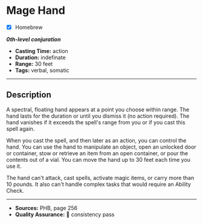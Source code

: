 # Mage Hand
- [x] Homebrew

***0th-level conjuration***
- **Casting Time:** action
- **Duration:** indefinate
- **Range:** 30 feet
- **Tags:** verbal, somatic

---

## Description
A spectral, floating hand appears at a point you choose within range.
The hand lasts for the duration or until you dismiss it (no action required).
The hand vanishes if it exceeds the spell's range from you or if you cast this spell again.

When you cast the spell, and then later as an action, you can control the hand.
You can use the hand to manipulate an object, open an unlocked door or container, stow or retrieve an item from an open container, or pour the contents out of a vial.
You can move the hand up to 30 feet each time you use it.

The hand can't attack, cast spells, activate magic items, or carry more than 10 pounds.
It also can't handle complex tasks that would require an Ability Check.

---

- **Sources:** PHB, page 256
- **Quality Assurance:** :star2: consistency pass
